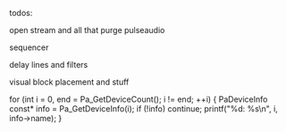 todos:

open stream and all that
purge pulseaudio

sequencer

delay lines and filters

visual block placement and stuff

for (int i = 0, end = Pa_GetDeviceCount(); i != end; ++i) {
    PaDeviceInfo const* info = Pa_GetDeviceInfo(i);
    if (!info) continue;
    printf("%d: %s\n", i, info->name);
}